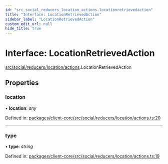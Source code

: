 ```yaml
---
id: "src_social_reducers_location_actions.locationretrievedaction"
title: "Interface: LocationRetrievedAction"
sidebar_label: "LocationRetrievedAction"
custom_edit_url: null
hide_title: true
---
```


# Interface: LocationRetrievedAction

[src/social/reducers/location/actions](../modules/src_social_reducers_location_actions.md).LocationRetrievedAction

## Properties

### location

• **location**: *any*

Defined in: [packages/client-core/src/social/reducers/location/actions.ts:20](https://github.com/xr3ngine/xr3ngine/blob/716a06460/packages/client-core/src/social/reducers/location/actions.ts#L20)

___

### type

• **type**: *string*

Defined in: [packages/client-core/src/social/reducers/location/actions.ts:19](https://github.com/xr3ngine/xr3ngine/blob/716a06460/packages/client-core/src/social/reducers/location/actions.ts#L19)
